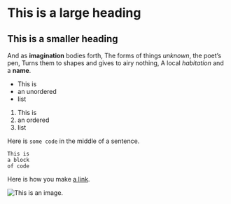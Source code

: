 # This is a large heading

## This is a smaller heading

And as **imagination** bodies forth,
The forms of things *unknown*, the poet’s pen,
Turns them to shapes and gives to airy nothing,
A local *habitation* and a **name**.

- This is
- an unordered
- list

1. This is
2. an ordered
3. list

Here is `some code` in the middle of a sentence.

```
This is
a block
of code
```

Here is how you make [a link](https://www.wikipedia.org/).

![This is an image.](https://external-content.duckduckgo.com/iu/?u=https%3A%2F%2Fi.ytimg.com%2Fvi%2FVoVo_N2mWkE%2Fmaxresdefault.jpg&f=1&nofb=1)
